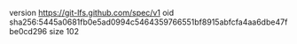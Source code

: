 version https://git-lfs.github.com/spec/v1
oid sha256:5445a0681fb0e5ad0994c5464359766551bf8915abfcfa4aa6dbe47fbe0cd296
size 102
